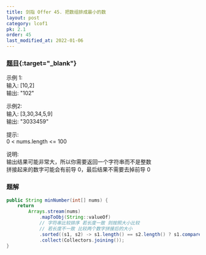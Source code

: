 ```yaml
---
title: 剑指 Offer 45. 把数组排成最小的数
layout: post
category: lcof1
pk: 2.1
order: 45
last_modified_at: 2022-01-06
---
```


### [题目](https://leetcode-cn.com/problems/ba-shu-zu-pai-cheng-zui-xiao-de-shu-lcof/){:target="_blank"}

示例 1:  
输入: [10,2]  
输出: "102"

示例2:  
输入: [3,30,34,5,9]  
输出: "3033459"


提示:  
0 < nums.length <= 100

说明:  
输出结果可能非常大，所以你需要返回一个字符串而不是整数  
拼接起来的数字可能会有前导 0，最后结果不需要去掉前导 0

### 题解

```java
public String minNumber(int[] nums) {
    return
        Arrays.stream(nums)
            .mapToObj(String::valueOf)
            // 字符串比较排序 若长度一致 则按照大小比较
            // 若长度不一致 比较两个数字拼接后的大小
            .sorted((s1, s2) -> s1.length() == s2.length() ? s1.compareTo(s2) : (s1 + s2).compareTo(s2 + s1))
            .collect(Collectors.joining());
}
```